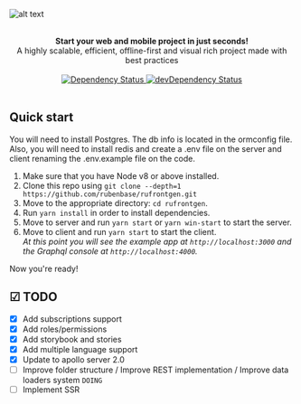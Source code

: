 ![alt text](https://github.com/rubenbase/rufrontgen/blob/master/media/rufrontgen.jpg)

<br />

<div align="center"><strong>Start your web and mobile project in just seconds!</strong></div>
<div align="center">A highly scalable, efficient, offline-first and visual rich project made with best practices</div>

<br />

<div align="center">
  <!-- Dependency Status -->
  <a href="https://david-dm.org/rubenbase/rufrontgen">
    <img src="https://david-dm.org/rubenbase/rufrontgen.svg" alt="Dependency Status" />
  </a>
  <!-- devDependency Status -->
  <a href="https://david-dm.org/rubenbase/rufrontgen#info=devDependencies">
    <img src="https://david-dm.org/rubenbase/rufrontgen/dev-status.svg" alt="devDependency Status" />
  </a>
</div>

<br />

## Quick start

You will need to install Postgres. The db info is located in the ormconfig file.
Also, you will need to install redis and create a .env file on the server and client renaming the .env.example file on the code.

1.  Make sure that you have Node v8 or above installed.
2.  Clone this repo using `git clone --depth=1 https://github.com/rubenbase/rufrontgen.git`
3.  Move to the appropriate directory: `cd rufrontgen`.<br />
4.  Run `yarn install` in order to install dependencies.<br />
5.  Move to server and run `yarn start` or `yarn win-start` to start the server.<br />
6.  Move to client and run `yarn start` to start the client.<br />
    _At this point you will see the example app at `http://localhost:3000` and the Graphql console at `http://localhost:4000`._

Now you're ready!

## ☑ TODO

- [x] Add subscriptions support
- [x] Add roles/permissions
- [x] Add storybook and stories
- [x] Add multiple language support
- [x] Update to apollo server 2.0
- [ ] Improve folder structure / Improve REST implementation / Improve data loaders system `DOING`
- [ ] Implement SSR
